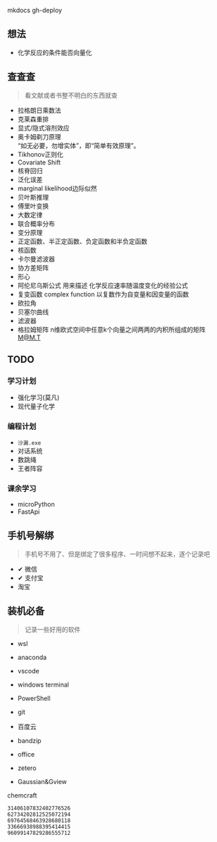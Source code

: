 mkdocs gh-deploy
## 想法
- 化学反应的条件能否向量化

## 查查查
> 看文献或者书整不明白的东西就查

- 拉格朗日乘数法
- 克莱森重排
- 显式/隐式溶剂效应
- 奥卡姆剃刀原理  
    “如无必要，勿增实体”，即“简单有效原理”。
- Tikhonov正则化
- Covariate Shift
- 核脊回归
- 泛化误差
- marginal likelihood边际似然
- 贝叶斯推理
- 傅里叶变换
- 大数定律
- 联合概率分布
- 变分原理
- 正定函数、半正定函数、负定函数和半负定函数
- 核函数
- 卡尔曼滤波器
- 协方差矩阵
- 形心
- 阿伦尼乌斯公式
	用来描述 化学反应速率随温度变化的经验公式
- 复变函数 complex function
	以复数作为自变量和因变量的函数
- 欧拉角
- 贝塞尔曲线
- 滤波器
- 格拉姆矩阵 n维欧式空间中任意k个向量之间两两的内积所组成的矩阵 M@M.T

## TODO
### 学习计划
- 强化学习(莫凡)
- 现代量子化学

### 编程计划
- `沙漏.exe`
- 对话系统
- 数跳绳
- 王者阵容

### 课余学习
- microPython
- FastApi

## 手机号解绑
> 手机号不用了、但是绑定了很多程序、一时间想不起来，逐个记录吧
- ✔ 微信
- ✔ 支付宝
- 淘宝

## 装机必备
> 记录一些好用的软件
- wsl
- anaconda
- vscode
- windows terminal
- PowerShell
- git

- 百度云
- bandzip
- office
- zetero

- Gaussian&Gview

chemcraft
```
31406107832402776526
62734202812525072194
69764568463928680118
33666938988395414415
96099147829286555712
```
